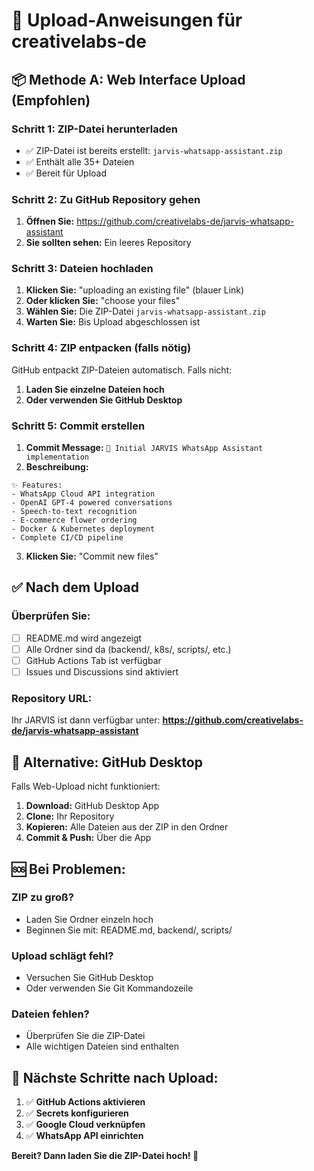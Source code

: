 # 🚀 Upload-Anweisungen für creativelabs-de

## 📦 **Methode A: Web Interface Upload (Empfohlen)**

### **Schritt 1: ZIP-Datei herunterladen**
- ✅ ZIP-Datei ist bereits erstellt: `jarvis-whatsapp-assistant.zip`
- ✅ Enthält alle 35+ Dateien
- ✅ Bereit für Upload

### **Schritt 2: Zu GitHub Repository gehen**
1. **Öffnen Sie:** https://github.com/creativelabs-de/jarvis-whatsapp-assistant
2. **Sie sollten sehen:** Ein leeres Repository

### **Schritt 3: Dateien hochladen**
1. **Klicken Sie:** "uploading an existing file" (blauer Link)
2. **Oder klicken Sie:** "choose your files" 
3. **Wählen Sie:** Die ZIP-Datei `jarvis-whatsapp-assistant.zip`
4. **Warten Sie:** Bis Upload abgeschlossen ist

### **Schritt 4: ZIP entpacken (falls nötig)**
GitHub entpackt ZIP-Dateien automatisch. Falls nicht:
1. **Laden Sie einzelne Dateien hoch**
2. **Oder verwenden Sie GitHub Desktop**

### **Schritt 5: Commit erstellen**
1. **Commit Message:** `🤖 Initial JARVIS WhatsApp Assistant implementation`
2. **Beschreibung:** 
```
✨ Features:
- WhatsApp Cloud API integration
- OpenAI GPT-4 powered conversations  
- Speech-to-text recognition
- E-commerce flower ordering
- Docker & Kubernetes deployment
- Complete CI/CD pipeline
```
3. **Klicken Sie:** "Commit new files"

## ✅ **Nach dem Upload**

### **Überprüfen Sie:**
- [ ] README.md wird angezeigt
- [ ] Alle Ordner sind da (backend/, k8s/, scripts/, etc.)
- [ ] GitHub Actions Tab ist verfügbar
- [ ] Issues und Discussions sind aktiviert

### **Repository URL:**
Ihr JARVIS ist dann verfügbar unter:
**https://github.com/creativelabs-de/jarvis-whatsapp-assistant**

## 🔧 **Alternative: GitHub Desktop**

Falls Web-Upload nicht funktioniert:

1. **Download:** GitHub Desktop App
2. **Clone:** Ihr Repository
3. **Kopieren:** Alle Dateien aus der ZIP in den Ordner
4. **Commit & Push:** Über die App

## 🆘 **Bei Problemen:**

### **ZIP zu groß?**
- Laden Sie Ordner einzeln hoch
- Beginnen Sie mit: README.md, backend/, scripts/

### **Upload schlägt fehl?**
- Versuchen Sie GitHub Desktop
- Oder verwenden Sie Git Kommandozeile

### **Dateien fehlen?**
- Überprüfen Sie die ZIP-Datei
- Alle wichtigen Dateien sind enthalten

## 🎯 **Nächste Schritte nach Upload:**

1. ✅ **GitHub Actions aktivieren**
2. ✅ **Secrets konfigurieren** 
3. ✅ **Google Cloud verknüpfen**
4. ✅ **WhatsApp API einrichten**

**Bereit? Dann laden Sie die ZIP-Datei hoch! 🚀**
